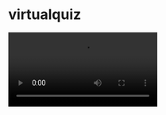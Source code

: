 # virtualquiz
![Watch the video](https://github.com/vishalbarad/virtualquiz/blob/main/virtual%20quiz/Untitled_%20Sep%2014%2C%202021%2012_07%20PM.webm)
